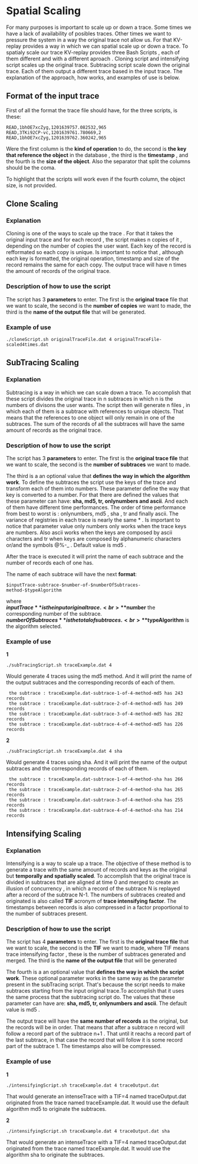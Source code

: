 
# Spatial Scaling

For many purposes is important to scale up or down a trace. Some times we have a lack of availability of posibles traces. Other times we want to pressure the system in a way the original trace not allow us. For that KV-replay provides a way in which we can spatial scale up or down a trace. To spatialy scale our trace KV-replay provides three Bash Scripts , each of them different and with a different aproach . Cloning script and intensifying script scales up the original trace. Subtracing script scale down the original trace. Each of them output a different trace based in the input trace. The explanation of the approach, how works, and examples of use is below.

## Format of the input trace

First of all the format the trace file should have, for the three scripts,  is these:
```
READ,1bhOE7xcZyg,1201639757.082532,965
READ,3TKi92CP-vc,1201639761.780669,2
READ,1bhOE7xcZyg,1201639762.360242,965
```
Were the first column is the **kind of operation** to do, the second is **the key that reference the object** in the database , the third is the **timestamp** , and the fourth is the **size of the object**. Also the separator that split the columns should be the coma.

To highlight that the scripts will work even if the fourth column, the object size, is not provided.

## Clone Scaling

### Explanation
Cloning is one of the ways to scale up the trace . For that it takes the original input trace and for each record , the script makes n copies of it , depending on the number of copies the user want. Each key of the record is refformated so each copy is unique. Is important to notice that , although each key is formatted, the original operation, timestamp and size of the record remains the same for each copy. The output trace will have n times the amount of records of the original trace.


### Description of how to use the script


The script has 3 **parameters** to enter. The first is the **original trace** file that we want to scale, the second is the **number of copies** we want to made, the third is the **name of the output file** that will be generated. 

### Example of use
```
./cloneScript.sh originalTraceFile.dat 4 originalTraceFile-scaled4times.dat
```


## SubTracing Scaling

### Explanation

Subtracing is a way in which we can scale down a trace. To accomplish that these script divides the original trace in n subtraces in which n is the numbers of divisons the user wants. The script then will generate n files , in which each of them is a subtrace with references to unique objects. That means that the references to one object will only remain in one of the subtraces. The sum of the records of all the subtraces will have the same amount of records as the original trace.


### Description of how to use the script

The script has 3 **parameters** to enter. The first is the **original trace file** that we want to scale, the second is the **number of subtraces** we want to made.

The third is a an optional value that **defines the way in which the algorithm work**. To define the subtraces the script use the keys of the trace and transform each of them into numbers. These parameter define the way that key is converted to a number. For that there are defined the values that these parameter can have: **sha, md5, tr, onlynumbers and ascii**. And each of them have different time performances. The order of time performance from best to worst is : onlynumbers, md5 , sha , tr and finally ascii. The variance of registries in each trace is nearly the same * . Is important to notice that parameter value only numbers only works when the trace keys are numbers. Also ascii works when the keys are composed by ascii characters and tr when keys are composed by alphanumeric characters or/and the symbols @%-_ . Default value is md5 .

After the trace is executed it will print the name of each subtrace and the number of records each of one has.

The name of each subtrace will have the next **format**:
```
$inputTrace-subtrace-$number-of-$numberOfSubtraces-method-$typeAlgorithm
```
where 
<br>
**$inputTrace** is the input original trace.
<br>
**$number** the corresponding number of the subtrace.
<br>
**$numberOfSubtraces** is the total of subtraces.
<br>
**$typeAlgorithm** is the algorithm selected.

### Example of use

**1**
```
./subTracingScript.sh traceExample.dat 4
```
Would generate 4 traces using the md5 method. And it will print the name of the output subtraces and the corresponding records of each of them.

```
 the subtrace : traceExample.dat-subtrace-1-of-4-method-md5 has 243 records
 the subtrace : traceExample.dat-subtrace-2-of-4-method-md5 has 249 records
 the subtrace : traceExample.dat-subtrace-3-of-4-method-md5 has 282 records
 the subtrace : traceExample.dat-subtrace-4-of-4-method-md5 has 226 records
```


**2**
```
./subTracingScript.sh traceExample.dat 4 sha
```
Would generate 4 traces using sha. And it will print the name of the output subtraces and the corresponding records of each of them.

```
 the subtrace : traceExample.dat-subtrace-1-of-4-method-sha has 266 records
 the subtrace : traceExample.dat-subtrace-2-of-4-method-sha has 265 records
 the subtrace : traceExample.dat-subtrace-3-of-4-method-sha has 255 records
 the subtrace : traceExample.dat-subtrace-4-of-4-method-sha has 214 records

```

## Intensifying Scaling

### Explanation

Intensifying is a way to scale up a trace. The objective of these method is to generate a trace with the same amount of records and keys as the original but **temporally and spatially scaled**. To accomplish that the original trace is divided in subtraces that are aligned at time 0 and merged to create an illusion of concurrency , in which a record of the subtrace N is replayed after a record of the subtrace N-1. The numbers of subtraces created and originated is also called **TIF** acronym of **trace intensifying factor**. The timestamps between records is also compressed in a factor proportional to the number of subtraces present.

### Description of how to use the script

The script has 4 **parameters** to enter. The first is the **original trace file** that we want to scale, the second is the **TIF** we want to made, where TIF means trace intensifying factor , these is the number of subtraces generated and merged. The third is the **name of the output file** that will be generated


The fourth is a an optional value that **defines the way in which the script work**. These optional parameter works in the same way as the parameter present in the subTracing script. That's because the script needs to make subtraces starting from the input original trace.To accomplish that it uses the same process that the subtracing script do. The values that these parameter can have are: **sha, md5, tr, onlynumbers and ascii**. The default value is md5 .

The output trace will have the **same number of records** as the original, but the records will be in order. That means that after a subtrace n record will follow a record part of the subtrace n+1 . That until it reachs a record part of the last subtrace, in that case the record that will follow it is some record part of the subtrace 1. The timestamps also will be compressed. 

### Example of use 

**1**
```
./intensifyingScript.sh traceExample.dat 4 traceOutput.dat
```
That would generate an intenseTrace with a TIF=4 named traceOutput.dat originated from the trace named traceExample.dat. It would use the default algorithm md5 to originate the subtraces.

**2**
```
./intensifyingScript.sh traceExample.dat 4 traceOutput.dat sha
```
That would generate an intenseTrace with a TIF=4 named traceOutput.dat originated from the trace named traceExample.dat. It would use the algorithm sha to originate the subtraces.




